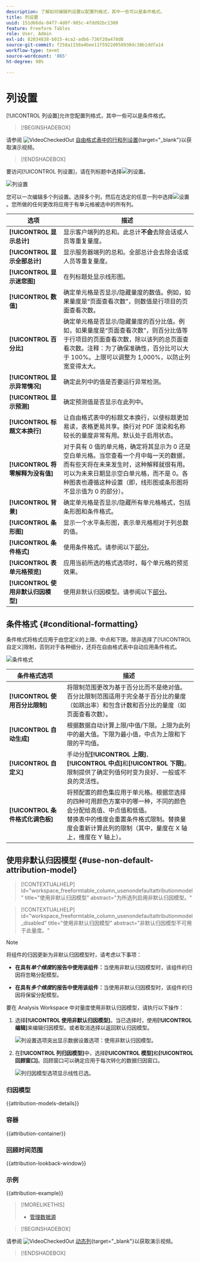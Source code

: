 ```yaml
---
description: 了解如何编辑列设置以配置列格式，其中一些可以是条件格式。
title: 列设置
uuid: 151d66da-04f7-4d0f-985c-4fdd92bc1308
feature: Freeform Tables
role: User, Admin
exl-id: 82034838-b015-4ca2-adb6-736f20a478d8
source-git-commit: f258a1150a4bee11f5922d058930dc38b1ddfa14
workflow-type: tm+mt
source-wordcount: '865'
ht-degree: 98%

---
```



# 列设置

[!UICONTROL 列设置]允许您配置列格式，其中一些可以是条件格式。


>[!BEGINSHADEBOX]

请参阅 ![VideoCheckedOut](/help/assets/icons/VideoCheckedOut.svg) [自由格式表中的行和列设置](https://video.tv.adobe.com/v/328499/?quality=12&learn=on&captions=chi_hans){target="_blank"}以获取演示视频。

>[!ENDSHADEBOX]


要访问[!UICONTROL 列设置]，请在列标题中选择![列设置](https://spectrum.adobe.com/static/icons/workflow_18/Smock_Settings_18_N.svg)。

![列设置](assets/column-settings.png)


您可以一次编辑多个列设置。选择多个列，然后在选定的任意一列中选择![设置](/help/assets/icons/Setting.svg)。您所做的任何更改将应用于有单元格被选中的所有列。

| 选项 | 描述 |
| --- | --- |
| **[!UICONTROL 显示总计]** | 显示客户端列的总和。此总计&#x200B;**不会**&#x200B;去除会话或人员等重复量度。 |
| **[!UICONTROL 显示全部总计]** | 显示服务器端列的总和。全部总计会去除会话或人员等重复量度。 |
| **[!UICONTROL 显示迷您图]** | 在列标题处显示线形图。 |
| **[!UICONTROL 数值]** | 确定单元格是否显示/隐藏量度的数值。例如，如果量度是“页面查看次数”，则数值是行项目的页面查看次数。 |
| **[!UICONTROL 百分比]** | 确定单元格是否显示/隐藏量度的百分比值。例如，如果量度是“页面查看次数”，则百分比值等于行项目的页面查看次数，除以该列的总页面查看次数。注释：为了确保准确性，百分比可以大于 100%。上限可以调整为 1,000%，以防止列宽变得太大。 |
| **[!UICONTROL 显示异常情况]** | 确定此列中的值是否要运行异常检测。 |
| **[!UICONTROL 显示预测]** | 确定预测值是否显示在此列中。 |
| **[!UICONTROL 标题文本换行]** | 让自由格式表中的标题文本换行，以使标题更加易读，表格更易共享。换行对 PDF 渲染和名称较长的量度非常有用。默认处于启用状态。 |
| **[!UICONTROL 将零解释为没有值]** | 对于具有 0 值的单元格，确定将其显示为 0 还是空白单元格。当您查看一个月中每一天的数据，而有些天将在未来发生时，这种解释就很有用。可以为未来日期显示空白单元格，而不是 0。各种图表也遵循这种设置（即，线形图或条形图将不显示值为 0 的部分）。 |
| **[!UICONTROL 背景]** | 确定单元格是否显示/隐藏所有单元格格式，包括条形图和条件格式。 |
| **[!UICONTROL 条形图]** | 显示一个水平条形图，表示单元格相对于列总数的值。 |
| **[!UICONTROL 条件格式]** | 使用条件格式。请参阅以下[部分](#conditional-formatting)。 |
| **[!UICONTROL 表单元格预览]** | 应用当前所选的格式选项时，每个单元格的预览效果。 |
| **[!UICONTROL 使用非默认归因模型]** | 使用非默认归因模型。请参阅以下[部分](#use-non-default-attribution-model)。 |

## 条件格式 {#conditional-formatting}

条件格式将格式应用于由您定义的上限、中点和下限。除非选择了[!UICONTROL 自定义]限制，否则对于各种细分，还将在自由格式表中自动应用条件格式。

![条件格式](./assets/conditional-formatting.png)

| 条件格式选项 | 描述 |
| --- | --- |
| **[!UICONTROL 使用百分比限制]** | 将限制范围更改为基于百分比而不是绝对值。百分比限制范围适用于完全基于百分比的量度（如跳出率）和包含计数和百分比的量度（如页面查看次数）。 |
| **[!UICONTROL 自动生成]** | 根据数据自动计算上限/中值/下限。上限为此列中的最大值。下限为最小值，中点为上限和下限的平均值。 |
| **[!UICONTROL 自定义]** | 手动分配&#x200B;**[!UICONTROL 上限]**、**[!UICONTROL 中点]**&#x200B;和&#x200B;**[!UICONTROL 下限]**。限制提供了确定列值何时变为良好、一般或不良的灵活性。 |
| **[!UICONTROL 条件格式化调色板]** | 将预配置的颜色集应用于单元格。根据您选择的四种可用颜色方案中的哪一种，不同的颜色会分配给高值、中点值和低值。<br>替换表中的维度会重置条件格式限制。替换量度会重新计算此列的限制（其中，量度在 X 轴上，维度在 Y 轴上）。 |

## 使用非默认归因模型 {#use-non-default-attribution-model}

<!-- markdownlint-disable MD034 -->

>[!CONTEXTUALHELP]
>id="workspace_freeformtable_column_usenondefaultattributionmodel"
>title="使用非默认归因模型"
>abstract="为所选列启用非默认归因模型。"

<!-- markdownlint-enable MD034 -->

<!-- markdownlint-disable MD034 -->

>[!CONTEXTUALHELP]
>id="workspace_freeformtable_column_usenondefaultattributionmodel_disabled"
>title="使用非默认归因模型"
>abstract="非默认归因模型不可用于此量度。"

<!-- markdownlint-enable MD034 -->


>[!NOTE]
>
>将组件的归因更新为非默认归因模型时，请考虑以下事项：
>
>* **在具有&#x200B;*单个维度*的报告中使用该组件：**&#x200B;当使用非默认归因模型时，该组件的归因将忽略分配模型。
>
>* **在具有&#x200B;*多个维度*的报告中使用该组件：**&#x200B;当使用非默认归因模型时，该组件的归因将保留分配模型。
>
>

要在 Analysis Workspace 中对量度使用非默认归因模型，请执行以下操作：

1. 选择&#x200B;**[!UICONTROL 使用非默认归因模型]**。当已选择时，使用&#x200B;**[!UICONTROL 编辑]**&#x200B;来编辑归因模型。或者取消选择以返回默认归因模型。

   ![列设置选项突出显示数据设置选项：使用非默认归因模型。](assets/attribution-checkbox.png)

2. 在&#x200B;**[!UICONTROL 列归因模型]**&#x200B;中，选择&#x200B;**[!UICONTROL 模型]**&#x200B;和&#x200B;**[!UICONTROL 回顾窗口]**。回顾窗口可以确定应用于每次转化的数据归因窗口。

   ![列归因模型选项显示线性已选。](assets/attribution-select.png)


### 归因模型

{{attribution-models-details}}


### 容器

{{attribution-container}}


### 回顾时间范围

{{attribution-lookback-window}}


### 示例

{{attribution-example}}

>[!MORELIKETHIS]
>
>* [管理数据源](/help/analyze/analysis-workspace/visualizations/t-sync-visualization.md)


>[!BEGINSHADEBOX]

请参阅 ![VideoCheckedOut](/help/assets/icons/VideoCheckedOut.svg) [动态列](https://video.tv.adobe.com/v/37450?quality=12&learn=on&captions=chi_hans){target="_blank"}以获取演示视频。

>[!ENDSHADEBOX]

